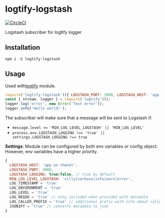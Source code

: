 # logtify-logstash
[![CircleCI](https://circleci.com/gh/dial-once/node-logtify-logstash.svg?style=svg)](https://circleci.com/gh/dial-once/node-logtify-logstash)

Logstash subscriber for logtify logger

## Installation
```
npm i -S logtify-logstash
```

## Usage
Used with[logtify](https://github.com/dial-once/node-logtify) module.

```js
require('logtify-logstash')({ LOGSTASH_PORT: 3000, LOGSTASH_HOST: 'app.on.thenet' });
const { stream, logger } = require('logtify')();
logger.log('error', new Error('Test error'));
logger.info('Hello world!');
```

The subscriber will make sure that a message will be sent to Logstash if:
* ``message.level >= 'MIN_LOG_LEVEL_LOGSTASH' || 'MIN_LOG_LEVEL'``
* ``process.env.LOGSTASH_LOGGING !== 'true' || settings.LOGSTASH_LOGGING !== true``

**Settings**:
Module can be configured by both env variables or config object. However, env variables have a higher priority.
```js
{
  LOGSTASH_HOST: 'app.on.thenet',
  LOGSTASH_PORT: 3000,
  LOGSTASH_LOGGING: true|false, // true by default
  MIN_LOG_LEVEL_LOGSTASH: 'silly|verbose|info|warn|error',
  LOG_TIMESTAMP = 'true'
  LOG_ENVIRONMENT = 'true'
  LOG_LEVEL = 'true'
  LOG_REQID = 'true' // only included when provided with metadata
  LOG_CALLER_PREFIX = 'true' // additional prefix with info about caller module/project/function
  JSONIFY = 'true' // converts metadata to json
}
```
